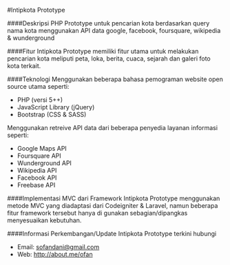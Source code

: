 #Intipkota Prototype

####Deskripsi
PHP Prototype untuk pencarian kota berdasarkan query nama kota menggunakan API data google, facebook, foursquare, wikipedia &amp; wunderground


####Fitur
Intipkota Prototype memiliki fitur utama untuk melakukan pencarian kota meliputi peta, loka, berita, cuaca, sejarah dan galeri foto kota terkait.

####Teknologi
Menggunakan beberapa bahasa pemograman website open source utama seperti:
- PHP (versi 5++)
- JavaScript Library (jQuery)
- Bootstrap (CSS & SASS)

Menggunakan retreive API data dari beberapa penyedia layanan informasi seperti:
- Google Maps API
- Foursquare API
- Wunderground API
- Wikipedia API
- Facebook API
- Freebase API

####Implementasi MVC dari Framework
Intipkota Prototype menggunakan metode MVC yang diadaptasi dari Codeigniter & Laravel, namun beberapa fitur framework tersebut hanya di gunakan sebagian/dipangkas menyesuaikan kebutuhan.

####Informasi Perkembangan/Update Intipkota Prototype terkini hubungi
- Email: sofandani@gmail.com
- Web: http://about.me/ofan
